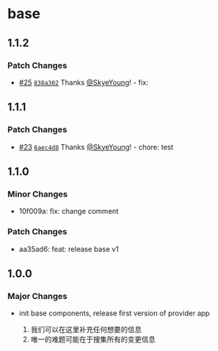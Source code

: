 # base

## 1.1.2

### Patch Changes

- [#25](https://github.com/yfordev/portal/pull/25) [`838a302`](https://github.com/yfordev/portal/commit/838a302695e525deedb914f46488713d5d6fb7f5) Thanks [@SkyeYoung](https://github.com/SkyeYoung)! - fix:

## 1.1.1

### Patch Changes

- [#23](https://github.com/yfordev/portal/pull/23) [`6aec4d8`](https://github.com/yfordev/portal/commit/6aec4d8bf54033c246a5dcf5f8b3c4f7d97e9d9a) Thanks [@SkyeYoung](https://github.com/SkyeYoung)! - chore: test

## 1.1.0

### Minor Changes

- 10f009a: fix: change comment

### Patch Changes

- aa35ad6: feat: release base v1

## 1.0.0

### Major Changes

- init base components, release first version of provider app

  1. 我们可以在这里补充任何想要的信息
  2. 唯一的难题可能在于搜集所有的变更信息
